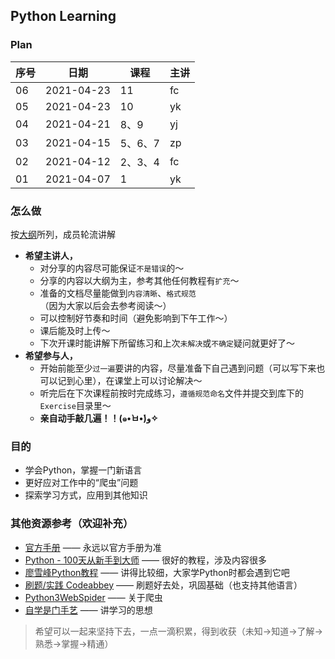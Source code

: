 ## Python Learning

### Plan

序号 | 日期 | 课程 | 主讲
---|---|---|---
06 | 2021-04-23 |  11  |  fc
05 | 2021-04-23 |  10  |  yk
04 | 2021-04-21 | 8、9  | yj
03 | 2021-04-15 | 5、6、7 | zp
02 | 2021-04-12 | 2、3、4 | fc
01 | 2021-04-07 | 1 | yk


### 怎么做
按[大纲](https://github.com/jackfrued/Python-100-Days)所列，成员轮流讲解
- **希望主讲人，**
    - 对分享的内容尽可能保证`不是错误`的～
    - 分享的内容以大纲为主，参考其他任何教程有`扩充`～
    - 准备的文档尽量能做到`内容清晰`、`格式规范`（因为大家以后会去参考阅读～）
    - 可以控制好节奏和时间（避免影响到下午工作～）
    - 课后能及时上传～
    - 下次开课时能讲解下所留练习和上次`未解决`或`不确定`疑问就更好了～
- **希望参与人，**
    - 开始前能至少`过一遍`要讲的内容，尽量准备下自己遇到问题（可以写下来也可以记到心里），在课堂上可以讨论解决～
    - 听完后在下次课程前按时完成练习，`遵循规范命名`文件并提交到库下的`Exercise`目录里～
    - **亲自动手敲几遍！！(๑•̀ㅂ•́)و✧**

### 目的
- 学会Python，掌握一门新语言
- 更好应对工作中的“爬虫”问题
- 探索学习方式，应用到其他知识

### 其他资源参考（欢迎补充）
- [官方手册](https://docs.python.org/zh-cn/3.9/) —— 永远以官方手册为准
- [Python - 100天从新手到大师](https://github.com/jackfrued/Python-100-Days) —— 很好的教程，涉及内容很多
- [廖雪峰Python教程](https://www.liaoxuefeng.com/wiki/1016959663602400) —— 讲得比较细，大家学Python时都会遇到它吧
- [刷题/实践 Codeabbey](https://www.codeabbey.com/index/task_list) —— 刷题好去处，巩固基础（也支持其他语言）
- [Python3WebSpider](https://github.com/prkom/Python3WebSpider) —— 关于爬虫
- [自学是门手艺](https://github.com/selfteaching/the-craft-of-selfteaching) —— 讲学习的思想


> 希望可以一起来坚持下去，一点一滴积累，得到收获（未知->知道->了解->熟悉->掌握->精通）

